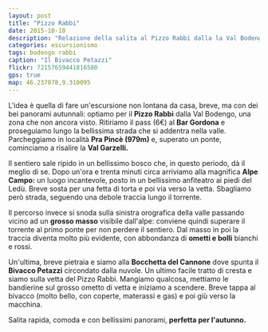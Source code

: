 ```yaml
---
layout: post
title: "Pizzo Rabbi"
date: 2015-10-10
description: "Relazione della salita al Pizzo Rabbi dalla la Val Bodengo per la Val Garzelli e l'Alpe Campo"
categories: escursionismo
tags: bodengo rabbi  
caption: "Il Bivacco Petazzi"
flickr: 72157659441816580
gps: true
map: 46.237078,9.310095
---
```


L'idea è quella di fare un'escursione non lontana da casa, breve, ma con dei bei panorami autunnali: optiamo per il **Pizzo Rabbi** dalla Val Bodengo, una zona che non ancora visto. Ritiriamo il pass (6€) al **Bar Gordona** e proseguiamo lungo la bellissima strada che si addentra nella valle. Parcheggiamo in località **Pra Pincè (979m)** e, superato un ponte, cominciamo a risalire la **Val Garzelli.**

Il sentiero sale ripido in un bellissimo bosco che, in questo periodo, dà il meglio di se. Dopo un'ora e trenta minuti circa arriviamo alla magnifica **Alpe Campo:** un luogo incantevole, posto in un bellissimo anfiteatro ai piedi del Ledù. Breve sosta per una fetta di torta e poi via verso la vetta. Sbagliamo però strada, seguendo una debole traccia lungo il torrente.

Il percorso invece si snoda sulla sinistra orografica della valle passando vicino ad un **grosso masso** visibile dall'alpe: conviene quindi superare il torrente al primo ponte per non perdere il sentiero. Dal masso in poi la traccia diventa molto più evidente, con abbondanza di **ometti e bolli** bianchi e rossi. 

Un'ultima, breve pietraia e siamo alla **Bocchetta del Cannone** dove spunta il **Bivacco Petazzi** circondato dalla nuvole. Un ultimo facile tratto di cresta e siamo sulla vetta del Pizzo Rabbi. Mangiamo qualcosa, mettiamo le bandierine sul grosso ometto di vetta e iniziamo a scendere. Breve tappa al bivacco (molto bello, con coperte, materassi e gas) e poi giù verso la macchina.

Salita rapida, comoda e con bellissimi panorami, **perfetta per l'autunno.**